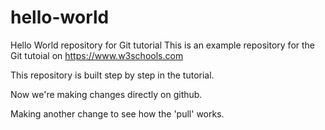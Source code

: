 # hello-world
Hello World repository for Git tutorial
This is an example repository for the Git tutoial on https://www.w3schools.com

This repository is built step by step in the tutorial.

Now we're making changes directly on github.

Making another change to see how the 'pull' works.
